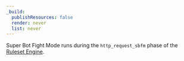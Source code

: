 ```yaml
---
_build:
  publishResources: false
  render: never
  list: never
---
```


Super Bot Fight Mode runs during the `http_request_sbfm` phase of the [Ruleset Engine](/ruleset-engine/about#phases).
